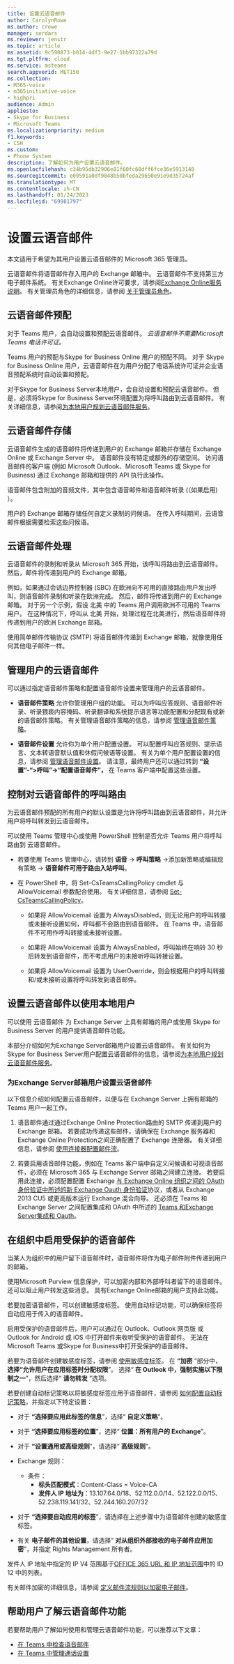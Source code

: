 ```yaml
---
title: 设置云语音邮件
author: CarolynRowe
ms.author: crowe
manager: serdars
ms.reviewer: jenstr
ms.topic: article
ms.assetid: 9c590873-b014-4df3-9e27-1bb97322a79d
ms.tgt.pltfrm: cloud
ms.service: msteams
search.appverid: MET150
ms.collection:
- M365-voice
- m365initiative-voice
- highpri
audience: Admin
appliesto:
- Skype for Business
- Microsoft Teams
ms.localizationpriority: medium
f1.keywords:
- CSH
ms.custom:
- Phone System
description: 了解如何为用户设置云语音邮件。
ms.openlocfilehash: c34b95db32906e81f60fc68dff6fce36e5913140
ms.sourcegitcommit: e09591a0df9848b50bfeda29650e91e9d35724af
ms.translationtype: MT
ms.contentlocale: zh-CN
ms.lasthandoff: 01/24/2023
ms.locfileid: "69981797"
---
```

# <a name="set-up-cloud-voicemail"></a>设置云语音邮件

本文适用于希望为其用户设置云语音邮件的 Microsoft 365 管理员。

云语音邮件将语音邮件存入用户的 Exchange 邮箱中。 云语音邮件不支持第三方电子邮件系统。 有关Exchange Online许可要求，请参阅[Exchange Online服务说明](/office365/servicedescriptions/exchange-online-service-description/exchange-online-service-description#features-available-to-all-plans)。 有关管理员角色的详细信息，请参阅 [关于管理员角色](/microsoft-365/admin/add-users/about-admin-roles)。

## <a name="cloud-voicemail-provisioning"></a>云语音邮件预配

对于 Teams 用户，会自动设置和预配云语音邮件。 *云语音邮件不需要Microsoft Teams 电话许可证。*

Teams 用户的预配与Skype for Business Online 用户的预配不同。 对于 Skype for Business Online 用户，云语音邮件在为用户分配了电话系统许可证并企业语音预配系统时自动设置和预配。

对于Skype for Business Server本地用户，会自动设置和预配云语音邮件。 但是，必须将Skype for Business Server环境配置为将呼叫路由到云语音邮件。 有关详细信息，请参阅[为本地用户规划云语音邮件服务](/skypeforbusiness/hybrid/plan-cloud-voicemail)。

## <a name="cloud-voicemail-storage"></a>云语音邮件存储

云语音邮件生成的语音邮件将传递到用户的 Exchange 邮箱并存储在 Exchange Online 或 Exchange Server 中。 语音邮件没有特定或额外的存储空间。 访问语音邮件的客户端 (例如 Microsoft Outlook、Microsoft Teams 或 Skype for Business) 通过 Exchange 邮箱和提供的 API 执行此操作。

语音邮件包含附加的音频文件，其中包含语音邮件和语音邮件听录 (（如果启用) ）。

用户的 Exchange 邮箱存储任何自定义录制的问候语。 在传入呼叫期间，云语音邮件根据需要检索这些问候语。

## <a name="cloud-voicemail-processing"></a>云语音邮件处理

云语音邮件的录制和听录从 Microsoft 365 开始，该呼叫将路由到云语音邮件。 然后，邮件将传递到用户的 Exchange 邮箱。

例如，如果通过会话边界控制器 (SBC) 在欧洲向不可用的直接路由用户发出呼叫，则语音邮件录制和听录在欧洲完成。 然后，邮件将传递到用户的 Exchange 邮箱。 对于另一个示例，假设 北美 中的 Teams 用户调用欧洲不可用的 Teams 用户。 在这种情况下，呼叫从 北美 开始，处理过程在北美进行，然后语音邮件将传递到用户的欧洲 Exchange 邮箱。

使用简单邮件传输协议 (SMTP) 将语音邮件传递到 Exchange 邮箱，就像使用任何其他电子邮件一样。

## <a name="manage-cloud-voicemail-for-users"></a>管理用户的云语音邮件

可以通过指定语音邮件策略和配置语音邮件设置来管理用户的云语音邮件。  

- **语音邮件策略** 允许你管理用户组的功能。 可以为呼叫应答规则、语音邮件听录、听录猥亵内容掩码、听录翻译和系统提示语言等功能配置和分配现有或新的语音邮件策略。 有关管理语音邮件策略的信息，请参阅 [管理语音邮件策略](manage-voicemail-policies.md)。

- **语音邮件设置** 允许你为单个用户配置设置。 可以配置呼叫应答规则、提示语言、文本转语音默认值和休假问候语等设置。 有关为单个用户配置设置的信息，请参阅 [管理语音邮件设置](manage-voicemail-settings.md)。 请注意，最终用户还可以通过转到 **“设置”-“>呼叫”->“配置语音邮件”，** 在 Teams 客户端中配置这些设置。

## <a name="control-routing-of-calls-to-cloud-voicemail"></a>控制对云语音邮件的呼叫路由

为云语音邮件预配的所有用户的默认设置是允许将呼叫路由到云语音邮件，并允许用户将呼叫转发到云语音邮件。

可以使用 Teams 管理中心或使用 PowerShell 控制是否允许 Teams 用户将呼叫路由到 云语音邮件。 

- 若要使用 Teams 管理中心，请转到 **语音** -> **呼叫策略** ->添加新策略或编辑现有策略 -> **语音邮件可用于路由入站呼叫**。  

- 在 PowerShell 中，将 Set-CsTeamsCallingPolicy cmdlet 与 AllowVoicemail 参数配合使用。 有关详细信息，请参阅 [Set-CsTeamsCallingPolicy](/powershell/module/skype/set-csteamscallingpolicy)。

  - 如果将 AllowVoicemail 设置为 AlwaysDisabled，则无论用户的呼叫转接或未接听设置如何，呼叫都不会路由到语音邮件。 在 Teams 中，语音邮件不可用作呼叫转接或未接听设置。

  - 如果将 AllowVoicemail 设置为 AlwaysEnabled，呼叫始终在响铃 30 秒后转发到语音邮件，而不考虑用户的未接听呼叫转接设置。

  - 如果将 AllowVoicemail 设置为 UserOverride，则会根据用户的呼叫转接和/或未接听设置将呼叫转发到语音邮件。

## <a name="set-up-cloud-voicemail-to-work-with-on-premises-users"></a>设置云语音邮件以使用本地用户

可以使用 云语音邮件 为 Exchange Server 上具有邮箱的用户或使用 Skype for Business Server 的用户提供语音邮件功能。

本部分介绍如何为Exchange Server邮箱用户设置云语音邮件。 有关如何为Skype for Business Server用户配置云语音邮件的信息，请参阅[为本地用户规划云语音邮件服务](/skypeforbusiness/hybrid/plan-cloud-voicemail)。

### <a name="set-up-cloud-voicemail-for-exchange-server-mailbox-users"></a>为Exchange Server邮箱用户设置云语音邮件

以下信息介绍如何配置云语音邮件，以便与在 Exchange Server 上拥有邮箱的 Teams 用户一起工作。

1. 语音邮件通过通过Exchange Online Protection路由的 SMTP 传递到用户的 Exchange 邮箱。 若要成功传递这些邮件，请确保在 Exchange 服务器和Exchange Online Protection之间正确配置了 Exchange 连接器。 有关详细信息，请参阅 [使用连接器配置邮件流](/exchange/mail-flow-best-practices/use-connectors-to-configure-mail-flow/use-connectors-to-configure-mail-flow)。

2. 若要启用语音邮件功能，例如在 Teams 客户端中自定义问候语和可视语音邮件，必须在 Microsoft 365 与 Exchange Server 邮箱之间建立连接。 若要启用此连接，必须配置配置 Exchange [与 Exchange Online 组织之间的 OAuth 身份验证中所述的新 Exchange Oauth 身份验证](/exchange/configure-oauth-authentication-between-exchange-and-exchange-online-organizations-exchange-2013-help)协议，或者从 Exchange 2013 CU5 或更高版本运行 Exchange 混合向导。 还必须在 Teams 和 Exchange Server 之间配置集成和 OAuth 中所述的 [Teams 和Exchange Server集成和 Oauth](/skypeforbusiness/deploy/integrate-with-exchange-server/oauth-with-online-and-on-premises)。

## <a name="enable-protected-voicemail-in-your-organization"></a>在组织中启用受保护的语音邮件

当某人为组织中的用户留下语音邮件时，语音邮件将作为电子邮件附件传递到用户的邮箱。

使用Microsoft Purview 信息保护，可以加密内部和外部呼叫者留下的语音邮件。 还可以阻止用户转发这些消息。 具有Exchange Online邮箱的用户支持此功能。

若要加密语音邮件，可以创建敏感度标签。 使用自动标记功能，可以确保标签将自动应用于传入的语音邮件。

启用受保护的语音邮件后，用户可以通过在 Outlook、Outlook 网页版 或 Outlook for Android 或 iOS 中打开邮件来收听受保护的语音邮件。 无法在 Microsoft Teams 或Skype for Business中打开受保护的语音邮件。

若要为语音邮件创建敏感度标签，请参阅 [使用敏感度标签](/microsoft-365/compliance/encryption-sensitivity-labels#let-users-assign-permissions)。 在 **“加密** ”部分中， **选择“允许用户在应用标签时分配权限**”。 选择“ **在 Outlook 中，强制实施以下限制之一**”，然后选择“ **请勿转发** ”选项。

若要创建自动标记策略以将敏感度标签应用于语音邮件，请参阅 [如何配置自动标记策略](/microsoft-365/compliance/apply-sensitivity-label-automatically#how-to-configure-auto-labeling-policies-for-sharepoint-onedrive-and-exchange)，并指定以下特定设置：

- 对于 **“选择要应用此标签的信息**”，选择“ **自定义策略**”。

- 对于 **“选择要应用标签的位置**”，选择“ **位置：所有用户的 Exchange**”。

- 对于  **“设置通用或高级规则**”，请选择“ **高级规则**”。

- Exchange 规则：
  - 条件：
    - **标头匹配模式**：Content-Class = Voice-CA
    - **发件人 IP 地址为**：13.107.64.0/18、52.112.0.0/14、52.122.0.0/15、52.238.119.141/32、52.244.160.207/32

- 对于 **“选择要自动应用的标签**”，请选择在上述步骤中为语音邮件创建的敏感度标签。

- 有关 **电子邮件的其他设置**，请选择“ **对从组织外部接收的电子邮件应用加密**”，并指定 Rights Management 所有者。

发件人 IP 地址中指定的 IP V4 范围基于[OFFICE 365 URL 和 IP 地址范围](/microsoft-365/enterprise/urls-and-ip-address-ranges#skype-for-business-online-and-microsoft-teams)中的 ID 12 中的列表。

有关邮件加密的详细信息，请参阅 [定义邮件流规则以加密电子邮件](/microsoft-365/compliance/define-mail-flow-rules-to-encrypt-email)。

## <a name="help-your-users-learn-about-cloud-voicemail-features"></a>帮助用户了解云语音邮件功能

若要帮助用户了解如何使用和管理云语音邮件功能，可以推荐以下文章：

- [在 Teams 中检查语音邮件](https://support.microsoft.com/office/check-your-voicemail-in-teams-f8d568ce-7329-4fe2-a6a2-325ec2e2b419)
- [在 Teams 中管理通话设置](https://support.microsoft.com/office/manage-your-call-settings-in-teams-456cb611-3477-496f-b31a-6ab752a7595f)

